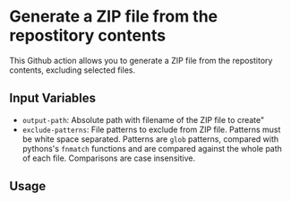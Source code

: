 # Generate a ZIP file from the repostitory contents

This Github action allows you to generate a ZIP file from the repostitory contents, excluding selected files.

## Input Variables

* `output-path`: Absolute path with filename of the ZIP file to create"
* `exclude-patterns`: File patterns to exclude from ZIP file. Patterns must be white space separated. Patterns are `glob` patterns, compared with pythons's `fnmatch` functions and are compared against the whole path of each file. Comparisons are case insensitive.

## Usage

